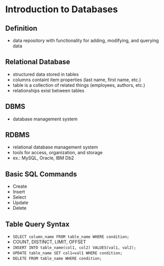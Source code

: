 # Introduction to Databases

## Definition
- data repository with functionality for adding, modifying, and querying data

## Relational Database
- structured data stored in tables
- columns containt item properties (last name, first name, etc.)
- table is a collection of related things (employees, authors, etc.)
- relationships exist between tables

## DBMS
- database management system

## RDBMS
- relational database management system
- tools for access, organization, and storage
- ex.: MySQL, Oracle, IBM Db2

## Basic SQL Commands
- Create
- Insert
- Select
- Update
- Delete

## Table Query Syntax 
- ```SELECT column_name FROM table_name WHERE condition;```
- COUNT, DISTINCT, LIMIT, OFFSET
- ```INSERT INTO table_name(col1, col2) VALUES(val1, val2);```
- ```UPDATE table_name SET col1=val1 WHERE condition;```
- ```DELETE FROM table_name WHERE condition;```
